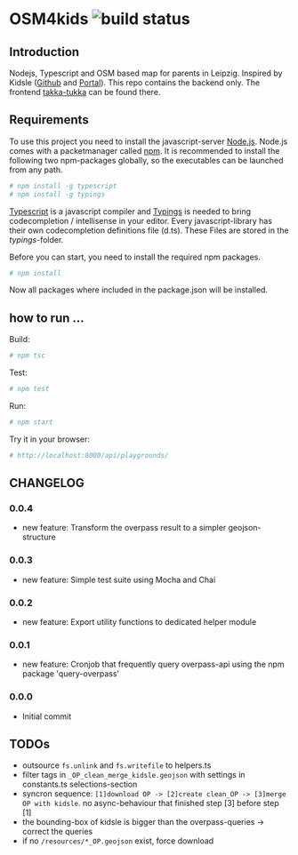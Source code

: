 # OSM4kids ![build status](https://travis-ci.org/hcrudolph/osm4kids-backend.svg?branch=master)

## Introduction

Nodejs, Typescript and OSM based map for parents in Leipzig. Inspired by Kidsle ([Github](https://github.com/CodeforLeipzig/kidsle/) and [Portal](http://leipzig.codefor.de/kidsle/)).
This repo contains the backend only.
The frontend [takka-tukka](https://github.com/paesku/takka-tukka) can be found there.

## Requirements

To use this project you need to install the javascript-server [Node.js](https://nodejs.org).
Node.js comes with a packetmanager called [npm](https://www.npmjs.com/).
It is recommended to install the following two npm-packages globally, so the executables can be launched from any path.

```sh
# npm install -g typescript
# npm install -g typings
```
[Typescript](http://www.typescriptlang.org/) is a javascript compiler and
[Typings](https://www.npmjs.com/package/typings) is needed to bring codecompletion / intellisense in your editor.
Every javascript-library has their own codecompletion definitions file (d.ts). These Files are stored in the _typings_-folder.


Before you can start, you need to install the required npm packages.
```sh
# npm install
```
Now all packages where included in the package.json will be installed.

## how to run ...

Build:
```sh
# npm tsc
```

Test:
```sh
# npm test
```

Run:
```sh
# npm start
```

Try it in your browser:
```sh
# http://localhost:8000/api/playgrounds/
```

## CHANGELOG 

### 0.0.4
* new feature: Transform the overpass result to a simpler geojson-structure

### 0.0.3
* new feature: Simple test suite using Mocha and Chai

### 0.0.2
* new feature: Export utility functions to dedicated helper module

### 0.0.1
* new feature: Cronjob that frequently query overpass-api using the npm package 'query-overpass'

### 0.0.0
* Initial commit

## TODOs
* outsource `fs.unlink` and `fs.writefile` to helpers.ts
* filter tags in `_OP_clean_merge_kidsle.geojson` with settings in constants.ts selections-section
* syncron sequence: `[1]download OP -> [2]create clean_OP -> [3]merge OP with kidsle`. no async-behaviour that finished step [3] before step [1]
* the bounding-box of kidsle is bigger than the overpass-queries -> correct the queries
* if no `/resources/*_OP.geojson` exist, force download